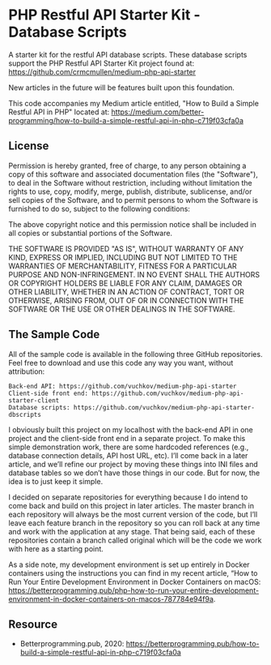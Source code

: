 # PHP Restful API Starter Kit - Database Scripts

A starter kit for the restful API database scripts. These database scripts support the PHP Restful API Starter Kit project found at: https://github.com/crmcmullen/medium-php-api-starter

New articles in the future will be features built upon this foundation.

This code accompanies my Medium article entitled, "How to Build a Simple Restful API in PHP" 
located at: https://medium.com/better-programming/how-to-build-a-simple-restful-api-in-php-c719f03cfa0a

## License ##
Permission is hereby granted, free of charge, to any person obtaining a copy of this software and associated documentation files (the "Software"), to deal in the Software without restriction, including without limitation the rights to use, copy, modify, merge, publish, distribute, sublicense, and/or sell copies of the Software, and to permit persons to whom the Software is furnished to do so, subject to the following conditions:

The above copyright notice and this permission notice shall be included in all copies or substantial portions of the Software.

THE SOFTWARE IS PROVIDED "AS IS", WITHOUT WARRANTY OF ANY KIND, EXPRESS OR IMPLIED, INCLUDING BUT NOT LIMITED TO THE WARRANTIES OF MERCHANTABILITY, FITNESS FOR A PARTICULAR PURPOSE AND NON-INFRINGEMENT. IN NO EVENT SHALL THE AUTHORS OR COPYRIGHT HOLDERS BE LIABLE FOR ANY CLAIM, DAMAGES OR OTHER LIABILITY, WHETHER IN AN ACTION OF CONTRACT, TORT OR OTHERWISE, ARISING FROM, OUT OF OR IN CONNECTION WITH THE SOFTWARE OR THE USE OR OTHER DEALINGS IN THE SOFTWARE.

## The Sample Code

All of the sample code is available in the following three GitHub repositories. Feel free to download and use this code any way you want, without attribution:

    Back-end API: https://github.com/vuchkov/medium-php-api-starter
    Client-side front end: https://github.com/vuchkov/medium-php-api-starter-client
    Database scripts: https://github.com/vuchkov/medium-php-api-starter-dbscripts

I obviously built this project on my localhost with the back-end API in one project and the client-side front end in a separate project. To make this simple demonstration work, there are some hardcoded references (e.g., database connection details, API host URL, etc). I’ll come back in a later article, and we’ll refine our project by moving these things into INI files and database tables so we don’t have those things in our code. But for now, the idea is to just keep it simple.

I decided on separate repositories for everything because I do intend to come back and build on this project in later articles. The master branch in each repository will always be the most current version of the code, but I’ll leave each feature branch in the repository so you can roll back at any time and work with the application at any stage. That being said, each of these repositories contain a branch called original which will be the code we work with here as a starting point.

As a side note, my development environment is set up entirely in Docker containers using the instructions you can find in my recent article, “How to Run Your Entire Development Environment in Docker Containers on macOS: https://betterprogramming.pub/php-how-to-run-your-entire-development-environment-in-docker-containers-on-macos-787784e94f9a.

## Resource

- Betterprogramming.pub, 2020: https://betterprogramming.pub/how-to-build-a-simple-restful-api-in-php-c719f03cfa0a
